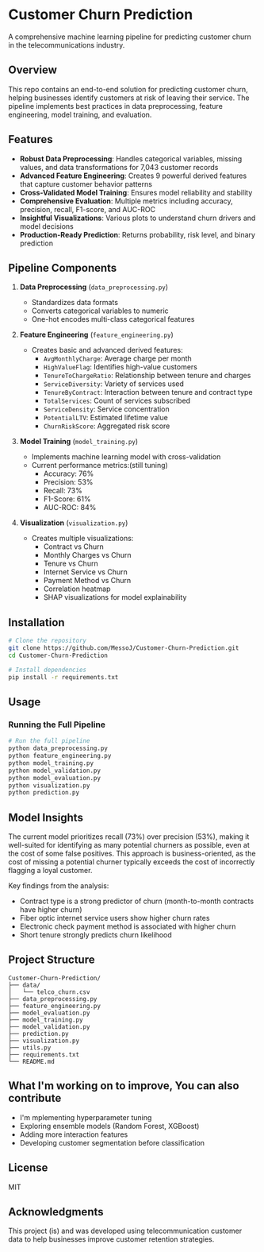 # Customer Churn Prediction

A comprehensive machine learning pipeline for predicting customer churn in the telecommunications industry.

## Overview

This repo contains an end-to-end solution for predicting customer churn, helping businesses identify customers at risk of leaving their service. The pipeline implements best practices in data preprocessing, feature engineering, model training, and evaluation.

## Features

- **Robust Data Preprocessing**: Handles categorical variables, missing values, and data transformations for 7,043 customer records
- **Advanced Feature Engineering**: Creates 9 powerful derived features that capture customer behavior patterns
- **Cross-Validated Model Training**: Ensures model reliability and stability
- **Comprehensive Evaluation**: Multiple metrics including accuracy, precision, recall, F1-score, and AUC-ROC
- **Insightful Visualizations**: Various plots to understand churn drivers and model decisions
- **Production-Ready Prediction**: Returns probability, risk level, and binary prediction

## Pipeline Components

1. **Data Preprocessing** (`data_preprocessing.py`)
   - Standardizes data formats
   - Converts categorical variables to numeric
   - One-hot encodes multi-class categorical features

2. **Feature Engineering** (`feature_engineering.py`)
   - Creates basic and advanced derived features:
     - `AvgMonthlyCharge`: Average charge per month
     - `HighValueFlag`: Identifies high-value customers
     - `TenureToChargeRatio`: Relationship between tenure and charges
     - `ServiceDiversity`: Variety of services used
     - `TenureByContract`: Interaction between tenure and contract type
     - `TotalServices`: Count of services subscribed
     - `ServiceDensity`: Service concentration
     - `PotentialLTV`: Estimated lifetime value
     - `ChurnRiskScore`: Aggregated risk score

3. **Model Training** (`model_training.py`)
   - Implements machine learning model with cross-validation
   - Current performance metrics:(still tuning)
     - Accuracy: 76%
     - Precision: 53%
     - Recall: 73%
     - F1-Score: 61%
     - AUC-ROC: 84%

4. **Visualization** (`visualization.py`)
   - Creates multiple visualizations:
     - Contract vs Churn
     - Monthly Charges vs Churn
     - Tenure vs Churn
     - Internet Service vs Churn
     - Payment Method vs Churn
     - Correlation heatmap
     - SHAP visualizations for model explainability

## Installation

```bash
# Clone the repository
git clone https://github.com/MessoJ/Customer-Churn-Prediction.git
cd Customer-Churn-Prediction

# Install dependencies
pip install -r requirements.txt
```

## Usage

### Running the Full Pipeline

```python
# Run the full pipeline
python data_preprocessing.py
python feature_engineering.py
python model_training.py
python model_validation.py
python model_evaluation.py
python visualization.py
python prediction.py
```

## Model Insights

The current model prioritizes recall (73%) over precision (53%), making it well-suited for identifying as many potential churners as possible, even at the cost of some false positives. This approach is business-oriented, as the cost of missing a potential churner typically exceeds the cost of incorrectly flagging a loyal customer.

Key findings from the analysis:
- Contract type is a strong predictor of churn (month-to-month contracts have higher churn)
- Fiber optic internet service users show higher churn rates
- Electronic check payment method is associated with higher churn
- Short tenure strongly predicts churn likelihood

## Project Structure

```
Customer-Churn-Prediction/
├── data/
│   └── telco_churn.csv
├── data_preprocessing.py
├── feature_engineering.py
├── model_evaluation.py
├── model_training.py
├── model_validation.py
├── prediction.py
├── visualization.py
├── utils.py
├── requirements.txt
└── README.md
```

## What I'm working on to improve, You can also contribute

- I'm mplementing hyperparameter tuning
- Exploring ensemble models (Random Forest, XGBoost)
- Adding more interaction features
- Developing customer segmentation before classification

## License

MIT

## Acknowledgments

This project (is) and was  developed using telecommunication customer data to help businesses improve customer retention strategies.
